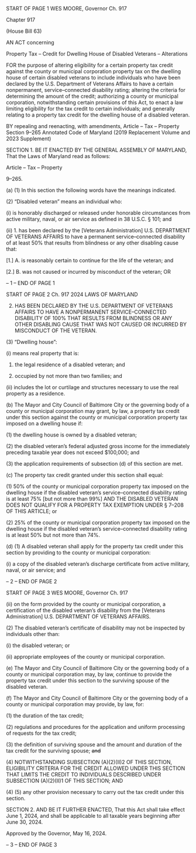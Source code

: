 START OF PAGE 1
WES MOORE, Governor Ch. 917

Chapter 917

(House Bill 63)

AN ACT concerning

Property Tax – Credit for Dwelling House of Disabled Veterans – Alterations

FOR the purpose of altering eligibility for a certain property tax credit against the county
or municipal corporation property tax on the dwelling house of certain disabled
veterans to include individuals who have been declared by the U.S. Department of
Veterans Affairs to have a certain nonpermanent, service–connected disability
rating; altering the criteria for determining the amount of the credit; authorizing a
county or municipal corporation, notwithstanding certain provisions of this Act, to
enact a law limiting eligibility for the tax credit to certain individuals; and generally
relating to a property tax credit for the dwelling house of a disabled veteran.

BY repealing and reenacting, with amendments,
Article – Tax – Property
Section 9–265
Annotated Code of Maryland
(2019 Replacement Volume and 2023 Supplement)

SECTION 1. BE IT ENACTED BY THE GENERAL ASSEMBLY OF MARYLAND,
That the Laws of Maryland read as follows:

Article – Tax – Property

9–265.

(a) (1) In this section the following words have the meanings indicated.

(2) “Disabled veteran” means an individual who:

(i) is honorably discharged or released under honorable
circumstances from active military, naval, or air service as defined in 38 U.S.C. § 101; and

(ii) 1. has been declared by the [Veterans Administration] U.S.
DEPARTMENT OF VETERANS AFFAIRS to have a permanent service–connected disability
of at least 50% that results from blindness or any other disabling cause that:

[1.] A. is reasonably certain to continue for the life of the
veteran; and

[2.] B. was not caused or incurred by misconduct of the
veteran; OR

– 1 –
END OF PAGE 1

START OF PAGE 2
Ch. 917 2024 LAWS OF MARYLAND

2. HAS BEEN DECLARED BY THE U.S. DEPARTMENT OF
VETERANS AFFAIRS TO HAVE A NONPERMANENT SERVICE–CONNECTED DISABILITY
OF 100% THAT RESULTS FROM BLINDNESS OR ANY OTHER DISABLING CAUSE THAT
WAS NOT CAUSED OR INCURRED BY MISCONDUCT OF THE VETERAN.

(3) “Dwelling house”:

(i) means real property that is:

1. the legal residence of a disabled veteran; and

2. occupied by not more than two families; and

(ii) includes the lot or curtilage and structures necessary to use the
real property as a residence.

(b) The Mayor and City Council of Baltimore City or the governing body of a
county or municipal corporation may grant, by law, a property tax credit under this section
against the county or municipal corporation property tax imposed on a dwelling house if:

(1) the dwelling house is owned by a disabled veteran;

(2) the disabled veteran’s federal adjusted gross income for the
immediately preceding taxable year does not exceed $100,000; and

(3) the application requirements of subsection (d) of this section are met.

(c) The property tax credit granted under this section shall equal:

(1) 50% of the county or municipal corporation property tax imposed on the
dwelling house if the disabled veteran’s service–connected disability rating is at least 75%
[but not more than 99%] AND THE DISABLED VETERAN DOES NOT QUALIFY FOR A
PROPERTY TAX EXEMPTION UNDER § 7–208 OF THIS ARTICLE; or

(2) 25% of the county or municipal corporation property tax imposed on the
dwelling house if the disabled veteran’s service–connected disability rating is at least 50%
but not more than 74%.

(d) (1) A disabled veteran shall apply for the property tax credit under this
section by providing to the county or municipal corporation:

(i) a copy of the disabled veteran’s discharge certificate from active
military, naval, or air service; and

– 2 –
END OF PAGE 2

START OF PAGE 3
WES MOORE, Governor Ch. 917

(ii) on the form provided by the county or municipal corporation, a
certification of the disabled veteran’s disability from the [Veterans Administration] U.S.
DEPARTMENT OF VETERANS AFFAIRS.

(2) The disabled veteran’s certificate of disability may not be inspected by
individuals other than:

(i) the disabled veteran; or

(ii) appropriate employees of the county or municipal corporation.

(e) The Mayor and City Council of Baltimore City or the governing body of a
county or municipal corporation may, by law, continue to provide the property tax credit
under this section to the surviving spouse of the disabled veteran.

(f) The Mayor and City Council of Baltimore City or the governing body of a
county or municipal corporation may provide, by law, for:

(1) the duration of the tax credit;

(2) regulations and procedures for the application and uniform processing
of requests for the tax credit;

(3) the definition of surviving spouse and the amount and duration of the
tax credit for the surviving spouse; ~~and~~

(4) NOTWITHSTANDING SUBSECTION (A)(2)(II)2 OF THIS SECTION,
ELIGIBILITY CRITERIA FOR THE CREDIT ALLOWED UNDER THIS SECTION THAT
LIMITS THE CREDIT TO INDIVIDUALS DESCRIBED UNDER SUBSECTION (A)(2)(II)1 OF
THIS SECTION; AND

(4) (5) any other provision necessary to carry out the tax credit under
this section.

SECTION 2. AND BE IT FURTHER ENACTED, That this Act shall take effect June
1, 2024, and shall be applicable to all taxable years beginning after June 30, 2024.

Approved by the Governor, May 16, 2024.

– 3 –
END OF PAGE 3